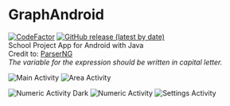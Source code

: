# GraphAndroid
[![CodeFactor](https://www.codefactor.io/repository/github/snepgaming/graphandroid/badge)](https://www.codefactor.io/repository/github/snepgaming/graphandroid) [![GitHub release (latest by date)](https://img.shields.io/github/v/release/SnepGaming/GraphAndroid?color=G)](https://github.com/SnepGaming/GraphAndroid/releases/tag/v1.2.0)</br>
School Project App for Android with Java </br>
Credit to: [ParserNG](https://github.com/gbenroscience/ParserNG)  </br>
_The variable for the expression should be written in capital letter._

![Main Activity](https://db5pap001files.storage.live.com/y4m_m-yibvcLjTPg2ge5J6r2I46aBVkbgmah8OyfpXBIRo_VQS3K8JQ7VmPza9hRbJgTuVCpo5Md_a7XhPoYMeB4k1UhuDim-8jebeyrujIx38fLtM8jcenR6UUh0gOGuTHVxz-zxeChohDp_qM48nE9cifQzf8DvlLpVKX7Ve-gmtvGeBW1xRoSkDlF9_cnfuJ?width=300&height=450&cropmode=none) 
![Area Activity](https://db5pap001files.storage.live.com/y4mxV5fmpzaa9uPXSuggtVZnpF4wvGxCkDVssPsAwG5G1iWsqW-fmPuCYgydNZmbo7S-9uzIEILqGyYDXS-LSSgeV1sWeXlq_TD8alQMxZXeeaDNW61k0R324V6xmGler5DwYjlNj5h98ZlMB0Oa412OvfokO3T_FULJ1L4xnYtAKf5GmF234ykVoKFhQycEKzN?width=300&height=450&cropmode=none) 

![Numeric Activity Dark](https://db5pap001files.storage.live.com/y4mKvMyYTMUDbw9VQiiajp3vICtXY3dRlR4UJfh3iEC6bQHsV60thEvP2qP3-_oRZiZ648Z3iEjKfd5qPSBat_3b9XKn88NfToYHNQSIlEPkbNEcGn3ZiOmNcDO091xwtCSPx96hHsEM43GiAblzuLu_ExDaUc0ZN3Aisukp0mpx0X3SVKFllokYi5oVoPCrtkZ?width=300&height=450&cropmode=none) ![Numeric Activity](https://db5pap001files.storage.live.com/y4mOAguaDucfNY6uB6G6XT-GRgIrhbDGQJT7BYIeSAeLMtxKBOXW__6S1o7jMfVDHeXk4QV3ED3FV0EIRRBpmXd0QV3OXDeHMeiM9ugUDwPc7N5w2zCkGw8QSwhG8kY7UD4K7MjAYX7GbGtk1V89sKie1VLJ_XIO6I9RARX5XtpmZw2dq3-Cl9l4bWh7zvE9g48?width=300&height=450&cropmode=none) ![Settings Activity](https://db5pap001files.storage.live.com/y4mL_p-5FjTFZWiw81jAviYD9d2kMYzO5nWrK9x3Zlylf1NqX-ZMMuWXjigl-6desnonyr-sytXQ6rTY3Nc2gby09NThZoRHqz3IRhYSCxrU_E_IxPg2PXBGt_u7EEhCOgSoLrbUlX_iNaeEzwQ_Sbphux1Lf19v_g7oel0YSMDoy56D6cpN70IczO1xjixjhHu?width=300&height=450&cropmode=none) 


